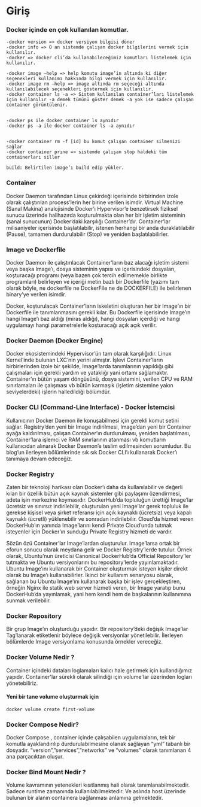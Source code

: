 # Giriş

### Docker içinde en çok kullanılan komutlar.

```
-docker version => docker versiyon bilgisi döner
-docker info => O an sistemde çalışan docker bilgilerini vermek için kullanılır.
-docker => docker cli’da kullanabileceğimiz komutları listelemek için kullanılır.

-docker image —help => help komutu image’in altında ki diğer seçenekleri kullanımı hakkında bilgi vermek için kullanılır.
-docker image rm —help => image altında rm seçeceği altında kullanılabilecek seçenekleri göstermek için kullanılır.
-docker container ls -a => Sistem kullanılan container’ları listelemek için kullanılır -a demek tümünü göster demek -a yok ise sadece çalışan container görüntülenir.


-docker ps ile docker container ls aynıdır
-docker ps -a ile docker container ls -a aynıdır


-docker container rm -f [id] bu komut çalışan container silmenizi sağlar
-docker container prıne => sistemde çalışan stop haldeki tüm containerları siller

build: Belirtilen image’ı build edip yükler.

```

### Container
Docker Daemon tarafından Linux çekirdeği içerisinde birbirinden izole olarak çalıştırılan process’lerin her birine verilen isimdir. Virtual Machine (Sanal Makina) analojisinde Docker’ı Hypervisor’e benzetirsek fiziksel sunucu üzerinde halihazırda koşturulmakta olan her bir işletim sisteminin (sanal sunucunun) Docker’daki karşılığı Container’dır. Container’lar milisaniyeler içerisinde başlatılabilir, istenen herhangi bir anda duraklatılabilir (Pause), tamamen durdurulabilir (Stop) ve yeniden başlatılabilirler.

### Image ve Dockerfile

Docker Daemon ile çalıştırılacak Container’ların baz alacağı işletim sistemi veya başka Image’ı, dosya sisteminin yapısı ve içerisindeki dosyaları, koşturacağı programı (veya bazen çok tercih edilmemekle birlikte programları) belirleyen ve içeriği metin bazlı bir Dockerfile (yazımı tam olarak böyle, ne dockerfile ne DockerFile ne de DOCKERFILE) ile belirlenen binary’ye verilen isimdir.

Docker, koşturulacak Container’ların iskeletini oluşturan her bir Image’ın bir Dockerfile ile tanımlanmasını gerekli kılar. Bu Dockerfile içerisinde Image’ın hangi Image’ı baz aldığı (miras aldığı), hangi dosyaları içerdiği ve hangi uygulamayı hangi parametrelerle koşturacağı açık açık verilir. 

### Docker Daemon (Docker Engine)

Docker ekosistemindeki Hypervisor’ün tam olarak karşılığıdır. Linux Kernel’inde bulunan LXC’nin yerini almıştır. İşlevi Container’ların birbirlerinden izole bir şekilde, Image’larda tanımlarının yapıldığı gibi çalışmaları için gerekli yardım ve yataklığı yani ortamı sağlamaktır. Container’ın bütün yaşam döngüsünü, dosya sistemini, verilen CPU ve RAM sınırlamaları ile çalışması vb bütün karmaşık (işletim sistemine yakın seviyelerdeki) işlerin halledildiği bölümdür.

### Docker CLI (Command-Line Interface) - Docker İstemcisi

Kullanıcının Docker Daemon ile konuşabilmesi için gerekli komut setini sağlar. Registry’den yeni bir Image indirilmesi, Image’dan yeni bir Container ayağa kaldırılması, çalışan Container’ın durdurulması, yeniden başlatılması, Container’lara işlemci ve RAM sınırlarının atanması vb komutların kullanıcıdan alınarak Docker Daemon’e teslim edilmesinden sorumludur. Bu blog’un ilerleyen bölümlerinde sık sık Docker CLI’ı kullanarak Docker’ı tanımaya devam edeceğiz.

### Docker Registry

Zaten bir teknoloji harikası olan Docker’ı daha da kullanılabilir ve değerli kılan bir özellik bütün açık kaynak sistemler gibi paylaşımı özendirmesi, adeta işin merkezine koymasıdır. DockerHub‘da topluluğun ürettiği Image’lar ücretsiz ve sınırsız indirilebilir, oluşturulan yeni Image’lar gerek topluluk ile gerekse kişisel veya şirket referansı için açık kaynaklı (ücretsiz) veya kapalı kaynaklı (ücretli) yüklenebilir ve sonradan indirilebilir. Cloud’da hizmet veren DockerHub’ın yanında Image’larını kendi Private Cloud’unda tutmak isteyenler için Docker’ın sunduğu Private Registry hizmeti de vardır.

Sözün özü Container’lar Image’lardan oluşturulur. Image’larsa ortak bir eforun sonucu olarak meydana gelir ve Docker Registry’lerde tutulur. Örnek olarak, Ubuntu’nun üreticisi Canonical DockerHub’da Official Repository’ler tutmakta ve Ubuntu versiyonlarını bu repository‘lerde yayınlamaktadır. Ubuntu Image’ını kullanarak bir Container oluşturmak isteyen kişiler direkt olarak bu Image’ı kullanabilirler. İkinci bir kullanım senaryosu olarak, sağlanan bu Ubuntu Image’ını kullanarak başka bir işlev gerçekleştiren, örneğin Nginx ile statik web server hizmeti veren, bir Image yaratıp bunu DockerHub’da yayınlamak, yani hem kendi hem de başkalarının kullanımına sunmak verilebilir.
### Docker Repository

Bir grup Image’ın oluşturduğu yapıdır. Bir repository’deki değişik Image’lar Tag’lanarak etiketlenir böylece değişik versiyonlar yönetilebilir. İlerleyen bölümlerde Image versiyonlama konusunda örnekler vereceğiz.


### Docker Volume Nedir ?
Container içindeki dataları loglamaları kalıcı hale getirmek için kullandığımız yapıdır. Container'lar sürekli olarak silindiği için volume'lar üzerinden logları yönetebiliriz.

#### Yeni bir tane volume oluşturmak için

```
docker volume create first-volume
```

### Docker Compose Nedir?
Docker Compose , container içinde çalışabilen uygulamaların, tek bir komutla ayaklandırılıp durdurulabilmesine olanak sağlayan “yml” tabanlı bir dosyadır. “version”,”services”,”networks” ve “volumes” olarak tanımlanan 4 ana parçacıktan oluşur.

### Docker Bind Mount Nedir ?

Volume kavramının yetenekleri kısıtlanmış hali olarak tanımlanabilmektedir. Sadece runtime zamanında kullanılabilmektedir. Ve aslında host üzerinde bulunan bir alanın containera bağlanması anlamına gelmektedir.

